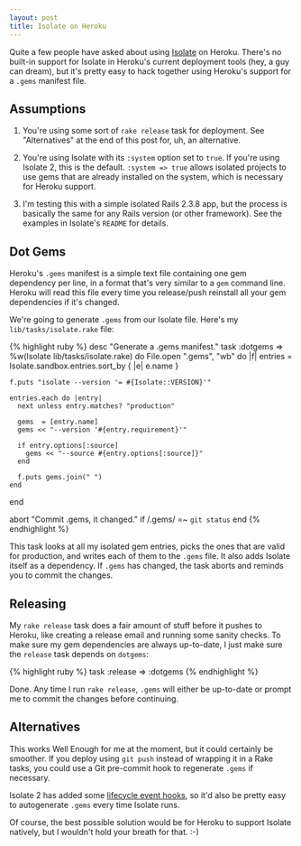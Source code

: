 ```yaml
---
layout: post
title: Isolate on Heroku
---
```


Quite a few people have asked about using [Isolate][src] on
Heroku. There's no built-in support for Isolate in Heroku's current
deployment tools (hey, a guy can dream), but it's pretty easy to hack
together using Heroku's support for a `.gems` manifest file.

[src]: http://github.com/jbarnette/isolate

## Assumptions

1. You're using some sort of `rake release` task for deployment. See
   "Alternatives" at the end of this post for, uh, an alternative.

2. You're using Isolate with its `:system` option set to `true`. If
   you're using Isolate 2, this is the default. `:system => true`
   allows isolated projects to use gems that are already installed on
   the system, which is necessary for Heroku support.

3. I'm testing this with a simple isolated Rails 2.3.8 app, but the
   process is basically the same for any Rails version (or other
   framework). See the examples in Isolate's `README` for details.

## Dot Gems

Heroku's `.gems` manifest is a simple text file containing one gem
dependency per line, in a format that's very similar to a `gem`
command line. Heroku will read this file every time you release/push
reinstall all your gem dependencies if it's changed.

We're going to generate `.gems` from our Isolate file. Here's my
`lib/tasks/isolate.rake` file:

{% highlight ruby %}
desc "Generate a .gems manifest."
task :dotgems => %w(Isolate lib/tasks/isolate.rake) do
  File.open ".gems", "wb" do |f|
    entries = Isolate.sandbox.entries.sort_by { |e| e.name }

    f.puts "isolate --version '= #{Isolate::VERSION}'"

    entries.each do |entry|
      next unless entry.matches? "production"

      gems  = [entry.name]
      gems << "--version '#{entry.requirement}'"

      if entry.options[:source]
        gems << "--source #{entry.options[:source]}"
      end

      f.puts gems.join(" ")
    end
  end

  abort "Commit .gems, it changed." if /\.gems/ =~ `git status`
end
{% endhighlight %}

This task looks at all my isolated gem entries, picks the ones that
are valid for production, and writes each of them to the `.gems`
file. It also adds Isolate itself as a dependency. If `.gems` has
changed, the task aborts and reminds you to commit the changes.

## Releasing

My `rake release` task does a fair amount of stuff before it pushes to
Heroku, like creating a release email and running some sanity
checks. To make sure my gem dependencies are always up-to-date, I just
make sure the `release` task depends on `dotgems`:

{% highlight ruby %}
task :release => :dotgems
{% endhighlight %}

Done. Any time I run `rake release`, `.gems` will either be up-to-date
or prompt me to commit the changes before continuing.

## Alternatives

This works Well Enough for me at the moment, but it could certainly be
smoother. If you deploy using `git push` instead of wrapping it in a
Rake tasks, you could use a Git pre-commit hook to regenerate `.gems`
if necessary.

Isolate 2 has added some [lifecycle event hooks][hooks], so it'd also
be pretty easy to autogenerate `.gems` every time Isolate runs.

[hooks]: http://github.com/jbarnette/isolate/blob/master/lib/isolate/events.rb

Of course, the best possible solution would be for Heroku to support
Isolate natively, but I wouldn't hold your breath for that. :-)

